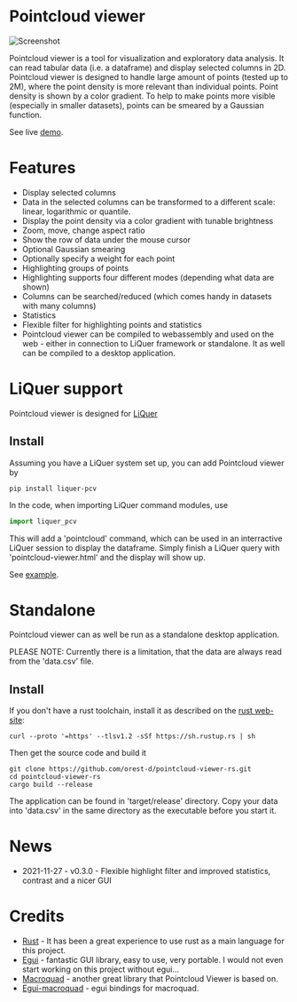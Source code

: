 # Pointcloud viewer

![Screenshot](https://orest-d.github.io/pointcloud-viewer-rs/assets/demo.jpg)

Pointcloud viewer is a tool for visualization and exploratory data analysis.
It can read tabular data (i.e. a dataframe) and display selected columns in 2D.
Pointcloud viewer is designed to handle large amount of points (tested up to 2M),
where the point density is more relevant than individual points.
Point density is shown by a color gradient. To help to make points more visible (especially in smaller datasets),
points can be smeared by a Gaussian function.

See live [demo](https://orest-d.github.io/pointcloud-viewer-rs/).


# Features

* Display selected columns
* Data in the selected columns can be transformed to a different scale: linear, logarithmic or quantile.
* Display the point density via a color gradient with tunable brightness
* Zoom, move, change aspect ratio
* Show the row of data under the mouse cursor
* Optional Gaussian smearing
* Optionally specify a weight for each point
* Highlighting groups of points
* Highlighting supports four different modes (depending what data are shown)
* Columns can be searched/reduced (which comes handy in datasets with many columns)
* Statistics
* Flexible filter for highlighting points and statistics
* Pointcloud viewer can be compiled to webassembly and used on the web - either in connection to LiQuer framework or standalone. It as well can be compiled to a desktop application.


# LiQuer support

Pointcloud viewer is designed for [LiQuer](https://orest-d.github.io/liquer/)

## Install

Assuming you have a LiQuer system set up, you can add Pointcloud viewer by

```
pip install liquer-pcv
```

In the code, when importing LiQuer command modules, use

```python
import liquer_pcv
```

This will add a 'pointcloud' command, which can be used in an interractive LiQuer session
to display the dataframe. Simply finish a LiQuer query with 'pointcloud-viewer.html' and the display will show up.

See [example](https://github.com/orest-d/pointcloud-viewer-rs/blob/main/liquer-pcv/example/server.py).

# Standalone

Pointcloud viewer can as well be run as a standalone desktop application.

PLEASE NOTE: Currently there is a limitation, that the data are always read from the 'data.csv' file.

## Install

If you don't have a rust toolchain, install it as described on the [rust web-site](https://www.rust-lang.org/tools/install):

```
curl --proto '=https' --tlsv1.2 -sSf https://sh.rustup.rs | sh
```

Then get the source code and build it
```
git clone https://github.com/orest-d/pointcloud-viewer-rs.git
cd pointcloud-viewer-rs
cargo build --release
```

The application can be found in 'target/release' directory.
Copy your data into 'data.csv' in the same directory as the executable before you start it.

# News

- 2021-11-27 - v0.3.0 - Flexible highlight filter and improved statistics, contrast and a nicer GUI

# Credits

* [Rust](https://www.rust-lang.org/) - It has been a great experience to use rust as a main language for this project.
* [Egui](https://github.com/emilk/egui) - fantastic GUI library, easy to use, very portable. I would not even start working on this project without egui...
* [Macroquad](https://macroquad.rs/) - another great library that Pointcloud Viewer is based on.
* [Egui-macroquad](https://github.com/optozorax/egui-macroquad) - egui bindings for macroquad.